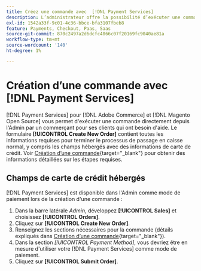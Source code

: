 ```yaml
---
title: Créez une commande avec  [!DNL Payment Services]
description: L’administrateur offre la possibilité d’exécuter une commande en utilisant  [!DNL Payment Services]  directement de l’administrateur par un commerçant pour ses clients qui ont besoin d’aide.
exl-id: 1542a33f-9c01-4c36-bbce-bfa3107fbeb8
feature: Payments, Checkout, Paas, Saas
source-git-commit: 870c2497a2d6dcfc4066c07f20169fc9040ae81a
workflow-type: tm+mt
source-wordcount: '140'
ht-degree: 1%

---
```


# Création d’une commande avec [!DNL Payment Services]

[!DNL Payment Services] pour [!DNL Adobe Commerce] et [!DNL Magento Open Source] vous permet d&#39;exécuter une commande directement depuis l&#39;Admin par un commerçant pour ses clients qui ont besoin d&#39;aide. Le formulaire **[!UICONTROL Create New Order]** contient toutes les informations requises pour terminer le processus de passage en caisse normal, y compris les champs hébergés avec des informations de carte de crédit. Voir [Création d’une commande](https://experienceleague.adobe.com/fr/docs/commerce-admin/stores-sales/point-of-purchase/assist/customer-account-create-order){target="_blank"} pour obtenir des informations détaillées sur les étapes requises.

## Champs de carte de crédit hébergés

[!DNL Payment Services] est disponible dans l&#39;Admin comme mode de paiement lors de la création d&#39;une commande :

1. Dans la barre latérale _Admin_, développez **[!UICONTROL Sales]** et choisissez **[!UICONTROL Orders]**.
1. Cliquez sur **[!UICONTROL Create New Order]**.
1. Renseignez les sections nécessaires pour la commande (détails expliqués dans [Création d’une commande](https://experienceleague.adobe.com/fr/docs/commerce-admin/stores-sales/point-of-purchase/assist/customer-account-create-order){target="_blank"}).
1. Dans la section _[!UICONTROL Payment Method]_, vous devriez être en mesure d&#39;utiliser votre [!DNL Payment Services] comme mode de paiement.
1. Cliquez sur **[!UICONTROL Submit Order]**.
